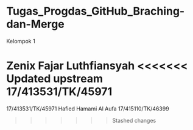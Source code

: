 # Tugas_Progdas_GitHub_Braching-dan-Merge

Kelompok 1

Zenix Fajar Luthfiansyah
<<<<<<< Updated upstream
17/413531/TK/45971
=======
17/413531/TK/45971
Hafied Hamami Al Aufa
17/415110/TK/46399
>>>>>>> Stashed changes
